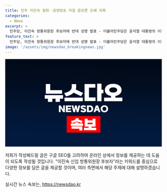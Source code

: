 ```yaml
---
title: 민주 이진숙 철회‥공영방송 저질 음모론 도배 의혹
categories:
  - News
excerpt: >
  민주당, 이진숙 방통위원장 후보자에 반대 성명 발표 - 더불어민주당은 윤석열 대통령의 이진숙 방송통신위원장 후보 지명에 반대 성명을 발표했다. 이는 이진숙 후보자의 과거 SNS 발언과 관련해 공영방송을 저질 음모론으로 만들 계획이라며 지적한 것이다. 윤 대통령을 향해 이진숙 후보의 음모론에 동의하는 것인가라며 반발했다.
feature_text: >
  민주당, 이진숙 방통위원장 후보자에 반대 성명 발표 - 더불어민주당은 윤석열 대통령의 이진숙 방송통신위원장 후보 지명에 반대 성명을 발표했다. 이는 이진숙 후보자의 과거 SNS 발언과 관련해 공영방송을 저질 음모론으로 만들 계획이라며 지적한 것이다. 윤 대통령을 향해 이진숙 후보의 음모론에 동의하는 것인가라며 반발했다.
image: '/assets/img/newsdao_breakingnews.jpg'
---
```


<p><img src="/assets/img/newsdao_breakingnews.jpg" alt="firstkoreanews 속보" /></p>

<p>저희가 작성해드릴 글은 구글 SEO를 고려하여 온라인 상에서 정보를 제공하는 데 도움이 되도록 작성될 것입니다. "이진숙 신임 방통위원장 후보자"라는 키워드를 중심으로 다양한 정보를 담은 글을 제공할 것이며, 여러 측면에서 해당 주제에 대해 설명하겠습니다.</p>
실시간 뉴스 속보는, <a href="https://newsdao.kr" rel="dofollow">https://newsdao.kr</a>


